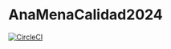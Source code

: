 # AnaMenaCalidad2024
[![CircleCI](https://dl.circleci.com/status-badge/img/gh/12anabell/AnaBMenaMCalidad2024/tree/main.svg?style=svg)](https://dl.circleci.com/status-badge/redirect/gh/12anabell/AnaBMenaMCalidad2024/tree/main)
